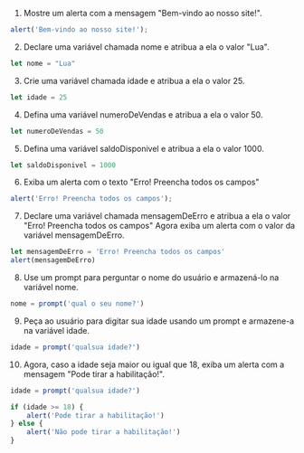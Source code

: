 1) Mostre um alerta com a mensagem "Bem-vindo ao nosso site!".

```js
alert('Bem-vindo ao nosso site!');
```

2) Declare uma variável chamada nome e atribua a ela o valor "Lua".

```js
let nome = "Lua"
```
3) Crie uma variável chamada idade e atribua a ela o valor 25.

```js
let idade = 25
```

4) Defina uma variável numeroDeVendas e atribua a ela o valor 50.

```js
let numeroDeVendas = 50
```
5) Defina uma variável saldoDisponivel e atribua a ela o valor 1000.
```js
let saldoDisponivel = 1000
```

6) Exiba um alerta com o texto "Erro! Preencha todos os campos"

```js
alert('Erro! Preencha todos os campos');
```

7) Declare uma variável chamada mensagemDeErro e atribua a ela o valor "Erro! Preencha todos os campos" Agora exiba um alerta com o valor da variável mensagemDeErro.

```js
let mensagemDeErro = 'Erro! Preencha todos os campos'
alert(mensagemDeErro)
```

8) Use um prompt para perguntar o nome do usuário e armazená-lo na variável nome.

```js
nome = prompt('qual o seu nome?')
```
9) Peça ao usuário para digitar sua idade usando um prompt e armazene-a na variável idade.

```js
idade = prompt('qualsua idade?')
```
10) Agora, caso a idade seja maior ou igual que 18, exiba um alerta com a mensagem "Pode tirar a habilitação!".

```js
idade = prompt('qualsua idade?')

if (idade >= 18) {
    alert('Pode tirar a habilitação!')    
} else {
    alert('Não pode tirar a habilitação!')
}
```
